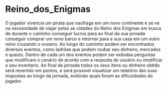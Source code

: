 # Reino_dos_Enigmas

O jogador vivencia um pirata que naufraga em um novo continente e se ve na necessidade de viajar pelas as cidades do Reino dos Enigmas em busca de durante o caminho conseguir lucros para ao final da sua jornada conseguir comprar um novo barco e retornar para a sua casa em um outro reino cruzando o oceano.
Ao longo do caminho podem ser encontrados diversos eventos, como ladrões que podem roubar seu dinheiro, mercados e quests.
Dentro de cada um dos eventos podem ser exibidas perguntas que modificam o cenário de acordo com a resposta do usuário ou modificar o seu inventario.
Ao final da jornada todos os seus itens ou dinheiro obtido será revertido em pontos, e será possivel visualizar um relatório das suas respostas ao longo da jornada, exibindo quais foram as dificuldades do jogador.
